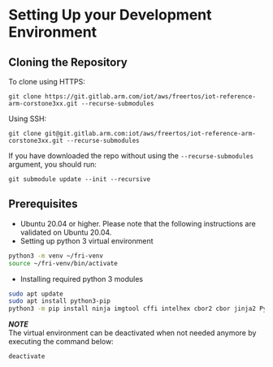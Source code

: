 # Setting Up your Development Environment

## Cloning the Repository

To clone using HTTPS:
```
git clone https://git.gitlab.arm.com/iot/aws/freertos/iot-reference-arm-corstone3xx.git --recurse-submodules
```
Using SSH:
```
git clone git@git.gitlab.arm.com:iot/aws/freertos/iot-reference-arm-corstone3xx.git --recurse-submodules
```
If you have downloaded the repo without using the `--recurse-submodules`
argument, you should run:
```
git submodule update --init --recursive
```

## Prerequisites

* Ubuntu 20.04 or higher. Please note that the following instructions are
  validated on Ubuntu 20.04.
* Setting up python 3 virtual environment
```bash
python3 -m venv ~/fri-venv
source ~/fri-venv/bin/activate
```

* Installing required python 3 modules
```bash
sudo apt update
sudo apt install python3-pip
python3 -m pip install ninja imgtool cffi intelhex cbor2 cbor jinja2 PyYaml
```

***NOTE***  
The virtual environment can be deactivated when not needed anymore by executing
the command below:

```bash
deactivate
```
